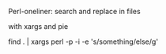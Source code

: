 Perl-oneliner: search and replace in files



with xargs and pie

find . | xargs perl -p -i -e 's/something/else/g'
